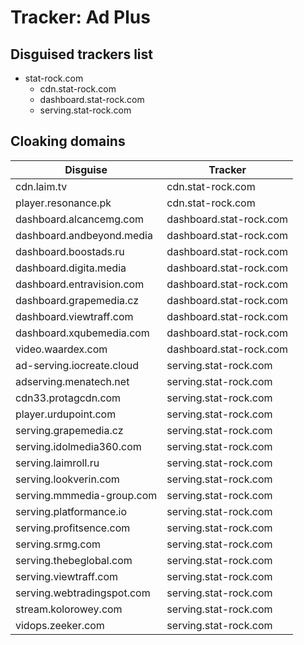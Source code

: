 # Tracker: Ad Plus

## Disguised trackers list

* stat-rock.com
    * cdn.stat-rock.com
    * dashboard.stat-rock.com
    * serving.stat-rock.com

## Cloaking domains

| Disguise | Tracker |
| ---- | ---- |
| cdn.laim.tv | cdn.stat-rock.com |
| player.resonance.pk | cdn.stat-rock.com |
| dashboard.alcancemg.com | dashboard.stat-rock.com |
| dashboard.andbeyond.media | dashboard.stat-rock.com |
| dashboard.boostads.ru | dashboard.stat-rock.com |
| dashboard.digita.media | dashboard.stat-rock.com |
| dashboard.entravision.com | dashboard.stat-rock.com |
| dashboard.grapemedia.cz | dashboard.stat-rock.com |
| dashboard.viewtraff.com | dashboard.stat-rock.com |
| dashboard.xqubemedia.com | dashboard.stat-rock.com |
| video.waardex.com | dashboard.stat-rock.com |
| ad-serving.iocreate.cloud | serving.stat-rock.com |
| adserving.menatech.net | serving.stat-rock.com |
| cdn33.protagcdn.com | serving.stat-rock.com |
| player.urdupoint.com | serving.stat-rock.com |
| serving.grapemedia.cz | serving.stat-rock.com |
| serving.idolmedia360.com | serving.stat-rock.com |
| serving.laimroll.ru | serving.stat-rock.com |
| serving.lookverin.com | serving.stat-rock.com |
| serving.mmmedia-group.com | serving.stat-rock.com |
| serving.platformance.io | serving.stat-rock.com |
| serving.profitsence.com | serving.stat-rock.com |
| serving.srmg.com | serving.stat-rock.com |
| serving.thebeglobal.com | serving.stat-rock.com |
| serving.viewtraff.com | serving.stat-rock.com |
| serving.webtradingspot.com | serving.stat-rock.com |
| stream.kolorowey.com | serving.stat-rock.com |
| vidops.zeeker.com | serving.stat-rock.com |